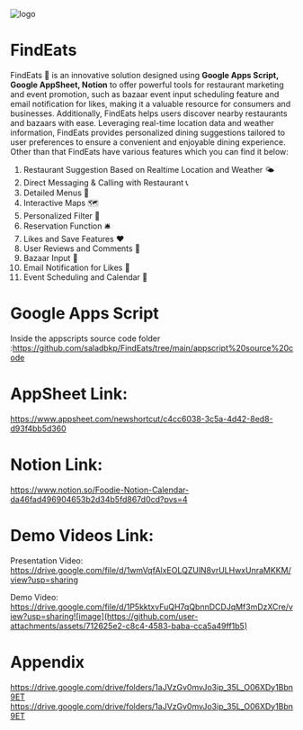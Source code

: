 ![logo](https://github.com/user-attachments/assets/8a34be6c-4bdb-489b-9189-2a94187a4ab4)
# FindEats
FindEats :fork_and_knife: is an innovative solution designed using **Google Apps Script, Google AppSheet, Notion** to offer powerful tools for restaurant marketing and event promotion, such as bazaar event input scheduling feature and email notification for likes, making it a valuable resource for consumers and businesses. Additionally, FindEats helps users discover nearby restaurants and bazaars with ease. Leveraging real-time location data and weather information, FindEats provides personalized dining suggestions tailored to user preferences to ensure a convenient and enjoyable dining experience. Other than that FindEats have various features which you can find it below:

1. Restaurant Suggestion Based on Realtime Location and Weather :sun_behind_small_cloud:
2. Direct Messaging & Calling with Restaurant :telephone_receiver:
3. Detailed Menus :ledger:
4. Interactive Maps :world_map:
5. Personalized Filter :100:
6. Reservation Function :bellhop_bell:
7. Likes and Save Features :heart:
8. User Reviews and Comments :speak_no_evil:
9. Bazaar Input :loudspeaker:
10. Email Notification for Likes :email:
11. Event Scheduling and Calendar :calendar:
    

# Google Apps Script 
Inside the appscripts source code folder :https://github.com/saladbkp/FindEats/tree/main/appscript%20source%20code
# AppSheet Link: 
https://www.appsheet.com/newshortcut/c4cc6038-3c5a-4d42-8ed8-d93f4bb5d360
# Notion Link: 
https://www.notion.so/Foodie-Notion-Calendar-da46fad496904653b2d34b5fd867d0cd?pvs=4 
# Demo Videos Link:
Presentation Video: https://drive.google.com/file/d/1wmVqfAlxEOLQZUlN8vrULHwxUnraMKKM/view?usp=sharing 

Demo Video: https://drive.google.com/file/d/1P5kktxvFuQH7qQbnnDCDJqMf3mDzXCre/view?usp=sharing![image](https://github.com/user-attachments/assets/712625e2-c8c4-4583-baba-cca5a49ff1b5)

# Appendix
https://drive.google.com/drive/folders/1aJVzGv0mvJo3ip_35L_O06XDy1Bbn9ET
https://drive.google.com/drive/folders/1aJVzGv0mvJo3ip_35L_O06XDy1Bbn9ET

